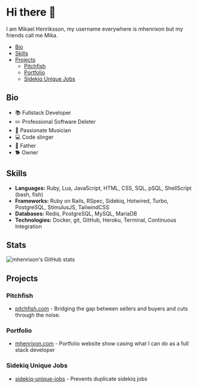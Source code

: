 # Hi there 👋

I am Mikael Henriksson, my username everywhere is mhenrixon but my friends call me Mika.

<!-- MarkdownTOC -->

- [Bio](#bio)
- [Skills](#skills)
- [Projects](#projects)
  - [Pitchfish](#pitchfish)
  - [Portfolio](#portfolio)
  - [Sidekiq Unique Jobs](#sidekiq-unique-jobs)

<!-- /MarkdownTOC -->

## Bio

- 📚 Fullstack Developer
- ✏️ Professional Software Deleter
- 🎸 Passionate Musician
- 💻 Code slinger
- 👧 Father
- 🐕 Owner

## Skills

- **Languages:** Ruby, Lua, JavaScript, HTML, CSS, SQL, pSQL, ShellScript (bash, fish)
- **Frameworks:** Ruby on Rails, RSpec, Sidekiq, Hotwired, Turbo, PostgreSQL, StimulusJS, TailwindCSS
- **Databases:** Redis, PostgreSQL, MySQL, MariaDB 
- **Technologies:** Docker, git, GitHub, Heroku, Terminal, Continuous Integration

## Stats

![mhenrixon's GitHub stats](https://mhenrixon-readme-stats.vercel.app/api?username=mhenrixon&count_private=true&show_icons=true&theme=nightowl)


## Projects

### Pitchfish

- [pitchfish.com](https://www.pitchfish.com) - Bridging the gap between sellers and buyers and cuts through the noise.

### Portfolio

- [mhenrixon.com](https://mhenrixon.com) - Portfolio website show casing what I can do as a full stack developer

### Sidekiq Unique Jobs

- [sidekiq-unique-jobs](https://github.com/mhenrixon/sidekiq-unique-jobs) - Prevents duplicate sidekiq jobs 
